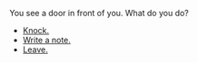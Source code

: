 You see a door in front of you. What do you do?

- [Knock.](door.md)
- [Write a note.](note.md)
- [Leave.](door.md)
